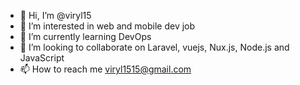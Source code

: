 - 👋 Hi, I’m @viryl15
- 👀 I’m interested in web and mobile dev job
- 🌱 I’m currently learning DevOps
- 💞️ I’m looking to collaborate on Laravel, vuejs, Nux.js, Node.js and JavaScript
- 📫 How to reach me viryl1515@gmail.com

<!---
viryl15/viryl15 is a ✨ special ✨ repository because its `README.md` (this file) appears on your GitHub profile.
You can click the Preview link to take a look at your changes.
--->
